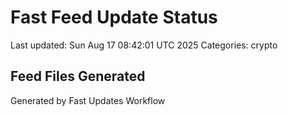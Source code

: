 # Fast Feed Update Status
Last updated: Sun Aug 17 08:42:01 UTC 2025
Categories: crypto

## Feed Files Generated

Generated by Fast Updates Workflow
